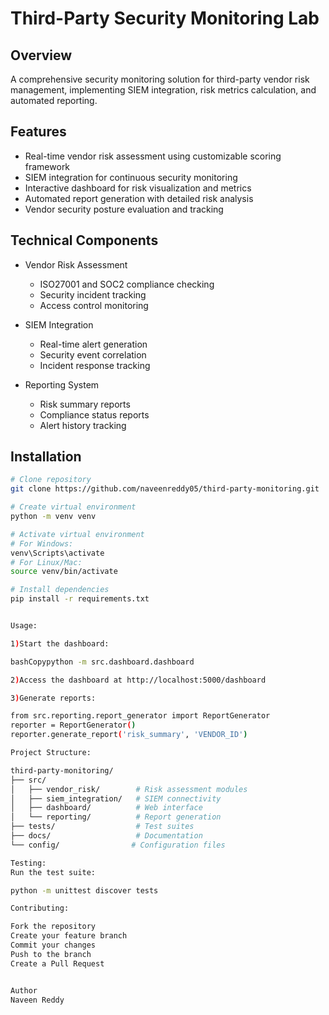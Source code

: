 # Third-Party Security Monitoring Lab

## Overview
A comprehensive security monitoring solution for third-party vendor risk management, implementing SIEM integration, risk metrics calculation, and automated reporting.

## Features
- Real-time vendor risk assessment using customizable scoring framework
- SIEM integration for continuous security monitoring
- Interactive dashboard for risk visualization and metrics
- Automated report generation with detailed risk analysis
- Vendor security posture evaluation and tracking

## Technical Components
- Vendor Risk Assessment
  - ISO27001 and SOC2 compliance checking
  - Security incident tracking
  - Access control monitoring
  
- SIEM Integration
  - Real-time alert generation
  - Security event correlation
  - Incident response tracking

- Reporting System
  - Risk summary reports
  - Compliance status reports
  - Alert history tracking

## Installation
```bash
# Clone repository
git clone https://github.com/naveenreddy05/third-party-monitoring.git

# Create virtual environment
python -m venv venv

# Activate virtual environment
# For Windows:
venv\Scripts\activate
# For Linux/Mac:
source venv/bin/activate

# Install dependencies
pip install -r requirements.txt


Usage:

1)Start the dashboard:

bashCopypython -m src.dashboard.dashboard

2)Access the dashboard at http://localhost:5000/dashboard

3)Generate reports:

from src.reporting.report_generator import ReportGenerator
reporter = ReportGenerator()
reporter.generate_report('risk_summary', 'VENDOR_ID')

Project Structure:

third-party-monitoring/
├── src/
│   ├── vendor_risk/        # Risk assessment modules
│   ├── siem_integration/   # SIEM connectivity
│   ├── dashboard/          # Web interface
│   └── reporting/          # Report generation
├── tests/                  # Test suites
├── docs/                   # Documentation
└── config/                # Configuration files

Testing:
Run the test suite:

python -m unittest discover tests

Contributing:

Fork the repository
Create your feature branch
Commit your changes
Push to the branch
Create a Pull Request


Author
Naveen Reddy